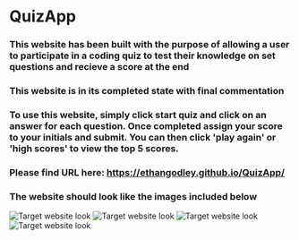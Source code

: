 # QuizApp

### This website has been built with the purpose of allowing a user to participate in a coding quiz to test their knowledge on set questions and recieve a score at the end
### This website is in its completed state with final commentation
### To use this website, simply click start quiz and click on an answer for each question. Once completed assign your score to your initials and submit. You can then click 'play again' or 'high scores' to view the top 5 scores.
### Please find URL here: https://ethangodley.github.io/QuizApp/
### The website should look like the images included below

![Target website look](./Mockup/03-javascript-homework-demo.png)
![Target website look](./Mockup/03-javascript-homework-demo.png)
![Target website look](./Mockup/03-javascript-homework-demo.png)
![Target website look](./Mockup/03-javascript-homework-demo.png)
